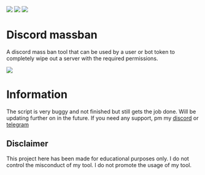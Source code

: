 ![](https://img.shields.io/github/watchers/9xw/massban?style=social) ![](https://img.shields.io/github/stars/9xw/massban?style=social) ![](https://img.shields.io/github/forks/9xw/massban?style=social)

# Discord massban
A discord mass ban tool that can be used by a user or bot token to completely wipe out a server with the required permissions.

![](https://media.discordapp.net/attachments/631162287968747550/831325322817306664/unknown.png)

# Information
The script is very buggy and not finished but still gets the job done. Will be updating further on in the future. If you need any support, pm my <a href="https://discord.com/users/630087545312509963">discord</a> or <a href="https://t.me/purelxw">telegram</a>

## Disclaimer
This project here has been made for educational purposes only. I do not control the misconduct of my tool. I do not promote the usage of my tool.
